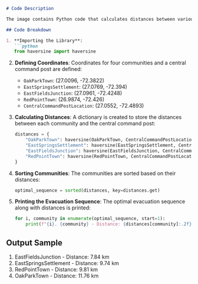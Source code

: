 ```markdown
# Code Description

The image contains Python code that calculates distances between various communities and a central command post using the Haversine formula.

## Code Breakdown

1. **Importing the Library**:
   ```python
   from haversine import haversine
   ```

2. **Defining Coordinates**:
   Coordinates for four communities and a central command post are defined:
   - `OakParkTown`: (27.0096, -72.3822)
   - `EastSpringsSettlement`: (27.0769, -72.394)
   - `EastFieldsJunction`: (27.0961, -72.4248)
   - `RedPointTown`: (26.9874, -72.426)
   - `CentralCommandPostLocation`: (27.0552, -72.4893)

3. **Calculating Distances**:
   A dictionary is created to store the distances between each community and the central command post:
   ```python
   distances = {
       "OakParkTown": haversine(OakParkTown, CentralCommandPostLocation),
       "EastSpringsSettlement": haversine(EastSpringsSettlement, CentralCommandPostLocation),
       "EastFieldsJunction": haversine(EastFieldsJunction, CentralCommandPostLocation),
       "RedPointTown": haversine(RedPointTown, CentralCommandPostLocation)
   }
   ```

4. **Sorting Communities**:
   The communities are sorted based on their distances:
   ```python
   optimal_sequence = sorted(distances, key=distances.get)
   ```

5. **Printing the Evacuation Sequence**:
   The optimal evacuation sequence along with distances is printed:
   ```python
   for i, community in enumerate(optimal_sequence, start=1):
       print(f"{i}. {community} - Distance: {distances[community]:.2f} km")
   ```

## Output Sample

1. EastFieldsJunction - Distance: 7.84 km
2. EastSpringsSettlement - Distance: 9.74 km
3. RedPointTown - Distance: 9.81 km
4. OakParkTown - Distance: 11.76 km
```